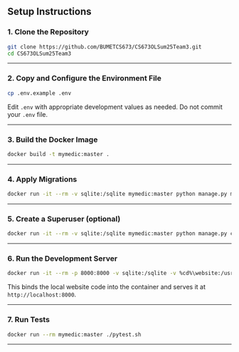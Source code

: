 
## Setup Instructions

### 1. Clone the Repository

```bash
git clone https://github.com/BUMETCS673/CS673OLSum25Team3.git
cd CS673OLSum25Team3
```

---

### 2. Copy and Configure the Environment File

```bash
cp .env.example .env
```

Edit `.env` with appropriate development values as needed. Do not commit your `.env` file.

---

### 3. Build the Docker Image

```bash
docker build -t mymedic:master .
```

---

### 4. Apply Migrations

```bash
docker run -it --rm -v sqlite:/sqlite mymedic:master python manage.py migrate
```

---

### 5. Create a Superuser (optional)

```bash
docker run -it --rm -v sqlite:/sqlite mymedic:master python manage.py createsuperuser
```

---

### 6. Run the Development Server

```bash
docker run -it --rm -p 8000:8000 -v sqlite:/sqlite -v %cd%\website:/usr/src/website mymedic:master python manage.py runserver 0.0.0.0:8000
```

This binds the local website code into the container and serves it at `http://localhost:8000`.

---

### 7. Run Tests

```bash
docker run --rm mymedic:master ./pytest.sh
```

---
